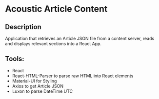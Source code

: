 # Acoustic Article Content

## Description

Application that retrieves an Article JSON file from a content server, reads and displays relevant sections into a React App.

## Tools:
- React
- React-HTML-Parser to parse raw HTML into React elements
- Material-UI for Styling
- Axios to get Article JSON
- Luxon to parse DateTime UTC